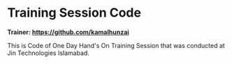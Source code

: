 # Training Session Code

**Trainer: <https://github.com/kamalhunzai>**

This is Code of One Day Hand's On Training Session that was conducted at Jin Technologies Islamabad. 

